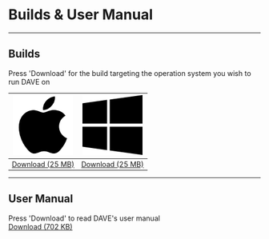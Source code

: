 # Builds & User Manual
***  

## Builds
Press 'Download' for the build targeting the operation system you wish to run DAVE on

| ![Image](images/apple.png)                |                ![Image](images/win.png) |
|-------------|:-------------:|
| [Download (25 MB)](builds/dave_apple.zip) | [Download (25 MB)](builds/dave_win.zip) |


***  

## User Manual
Press 'Download' to read DAVE's user manual  
[Download (702 KB)](um/manual.pdf)
